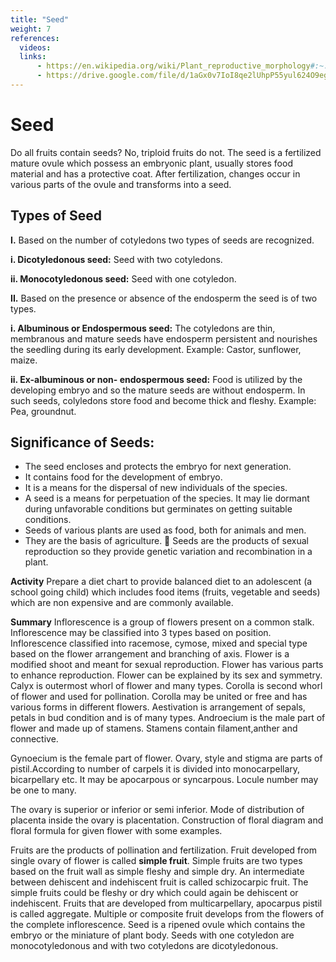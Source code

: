 ```yaml
---
title: "Seed"
weight: 7
references:
  videos:
  links:
      - https://en.wikipedia.org/wiki/Plant_reproductive_morphology#:~:text=Plant%20reproductive%20morphology%20is%20the,indirectly%20concerned%20with%20sexual%20reproduction.
      - https://drive.google.com/file/d/1aGx0v7IoI8qe2lUhpP55yul624O9egHm/view
---
```


# Seed

Do all fruits contain seeds? No, triploid fruits do not. The seed is a fertilized mature ovule which possess an embryonic plant, usually stores food material and has a protective coat. After fertilization, changes occur in various parts of the ovule and transforms into a seed.

## Types of Seed

**I.** Based on the number of cotyledons two types of seeds are recognized.

**i. Dicotyledonous seed:** Seed with two cotyledons.

**ii. Monocotyledonous seed:** Seed with one cotyledon.

**II.** Based on the presence or absence of the endosperm the seed is of two types.

**i. Albuminous or Endospermous seed:** The cotyledons are thin, membranous and mature seeds have endosperm persistent and nourishes the seedling during its early development. Example: Castor, sunflower, maize.

**ii. Ex-albuminous or non- endospermous seed:** Food is utilized by the developing embryo and so the mature seeds are without endosperm. In such seeds, colyledons store food and become thick and fleshy. Example: Pea, groundnut.

## Significance of Seeds:

- The seed encloses and protects the embryo for next generation.
- It contains food for the development of embryo.
- It is a means for the dispersal of new individuals of the species.
- A seed is a means for perpetuation of the species. It may lie dormant during unfavorable conditions but germinates on getting suitable conditions.
- Seeds of various plants are used as food, both for animals and men.
- They are the basis of agriculture.  Seeds are the products of sexual reproduction so they provide genetic variation and recombination in a plant.

**Activity** Prepare a diet chart to provide balanced diet to an adolescent (a school going child) which includes food items (fruits, vegetable and seeds) which are non expensive and are commonly available.

**Summary** Inflorescence is a group of flowers present on a common stalk. Inflorescence may be classified into 3 types based on position. Inflorescence classified into racemose, cymose, mixed and special type based on the flower arrangement and branching of axis. Flower is a modified shoot and meant for sexual reproduction. Flower has various parts to enhance reproduction. Flower can be explained by its sex and symmetry. Calyx is outermost whorl of flower and many types. Corolla is second whorl of flower and used for pollination. Corolla may be united or free and has various forms in different flowers. Aestivation is arrangement of sepals, petals in bud condition and is of many types. Androecium is the male part of flower and made up of stamens. Stamens contain filament,anther and connective.

Gynoecium is the female part of flower. Ovary, style and stigma are parts of pistil.According to number of carpels it is divided into monocarpellary, bicarpellary etc. It may be apocarpous or syncarpous. Locule number may be one to many.

The ovary is superior or inferior or semi inferior. Mode of distribution of placenta inside the ovary is placentation. Construction of floral diagram and floral formula for given flower with some examples.

Fruits are the products of pollination and fertilization. Fruit developed from single ovary of flower is called **simple fruit**. Simple fruits are two types based on the fruit wall as simple fleshy and simple dry. An intermediate between dehiscent and indehiscent fruit is called schizocarpic fruit. The simple fruits could be fleshy or dry which could again be dehiscent or indehiscent. Fruits that are developed from multicarpellary, apocarpus pistil is called aggregate. Multiple or composite fruit develops from the flowers of the complete inflorescence. Seed is a ripened ovule which contains the embryo or the miniature of plant body. Seeds with one cotyledon are monocotyledonous and with two cotyledons are dicotyledonous.
